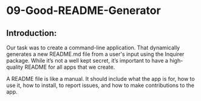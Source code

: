# 09-Good-README-Generator
## Introduction:
Our task was to create a command-line application. That dynamically generates a new README.md file from a user's input using the Inquirer package. While it’s not a well kept secret, it’s important to have a high-quality README for all apps that we create.

 A README file is like a manual. It should include what the app is for, how to use it, how to install, to report issues, and how to make contributions to the app. 
